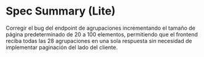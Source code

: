 # Spec Summary (Lite)

Corregir el bug del endpoint de agrupaciones incrementando el tamaño de página predeterminado de 20 a 100 elementos, permitiendo que el frontend reciba todas las 28 agrupaciones en una sola respuesta sin necesidad de implementar paginación del lado del cliente.